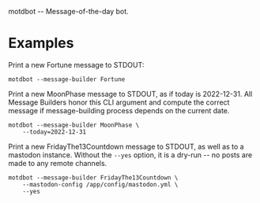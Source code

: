 motdbot -- Message-of-the-day bot.

# Examples

Print a new Fortune message to STDOUT:

```
motdbot --message-builder Fortune
```

Print a new MoonPhase message to STDOUT, as if today is 2022-12-31. All Message Builders honor this CLI argument and compute the correct message if message-building process depends on the current date.

```
motdbot --message-builder MoonPhase \
    --today=2022-12-31
```

Print a new FridayThe13Countdown message to STDOUT, as well as to a mastodon instance. Without the `--yes` option, it is a dry-run -- no posts are made to any remote channels.

```
motdbot --message-builder FridayThe13Countdown \
    --mastodon-config /app/config/mastodon.yml \
    --yes
```

